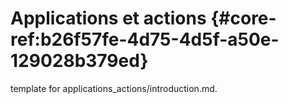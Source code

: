 # Applications et actions {#core-ref:b26f57fe-4d75-4d5f-a50e-129028b379ed}
 
<span class="fixme template"> template for applications_actions/introduction.md.</span>

